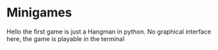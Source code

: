 # Minigames

Hello the first game is just a Hangman in python.
No graphical interface here, the game is playable in the terminal
